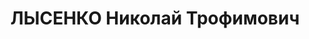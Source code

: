 ---
title: ЛЫСЕНКО Николай Трофимович
description: р. 1897, с. ІваноМихайлівка Перещепинського р-ну Дніпропетровської обл.,
  українець, освіта середня, викладач військової кафедри Дніпропетровського гірничогоінституту.
  27.11.1937 звинувачений в а/рад. діяльності, розстріляний. Реабілітований 06.06.1957
  р.
---